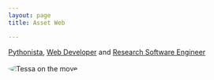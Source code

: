 ```yaml
---
layout: page
title: Asset Web

---	
```


[Pythonista](https://youtu.be/N10FFI_hF8s), [Web Developer](https://asset.blogs.bris.ac.uk) and [Research Software Engineer](https://research-information.bris.ac.uk/en/persons/tessa-s-alexander(d0865266-2a08-4bc6-b319-5322ed09d831).html)

<img src="{{ site.baseurl }}/assetweb.jpg" alt="Tessa on the move" style="border-radius: 50%;margin-top:0.25em;">